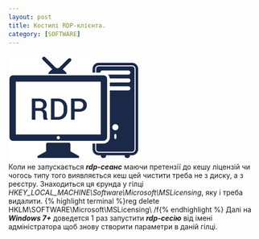 ```yaml
---
layout: post
title: Костилі RDP-клієнта.
category: [SOFTWARE]
---
```

![rdp logo](/media/rdp.png?style=head)  
Коли не запускається ***rdp-сеанс*** маючи претензії до кешу ліцензій чи чогось типу того виявляється кеш цей чистити треба не з диску, а з реєстру.<!--more--> Знаходиться ця єрунда у гілці *HKEY_LOCAL_MACHINE\Software\Microsoft\MSLicensing*, яку і треба видалити.
    {% highlight terminal %}reg delete HKLM\SOFTWARE\Microsoft\MSLicensing\ /f{% endhighlight %}
Далі на ***Windows 7+*** доведется 1 раз запустити ***rdp-сесію*** від імені адміністратора щоб знову створити параметри в даній гілці.
